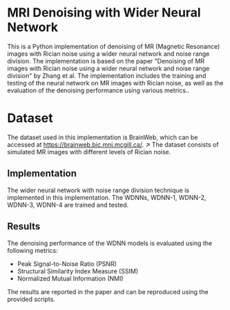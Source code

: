 
# MRI Denoising with Wider Neural Network

This is a Python implementation of denoising of MR (Magnetic Resonance) images with Rician noise using a wider neural network and noise range division. The implementation is based on the paper "Denoising of MR images with Rician noise using a wider neural network and noise range division" by Zhang et al. The implementation includes the training and testing of the neural network on MR images with Rician noise, as well as the evaluation of the denoising performance using various metrics..



# Dataset


The dataset used in this implementation is BrainWeb, which can be accessed at https://brainweb.bic.mni.mcgill.ca/. ↗ The dataset consists of simulated MR images with different levels of Rician noise.
## Implementation

The wider neural network with noise range division technique is implemented in this implementation. The WDNNs, WDNN-1, WDNN-2, WDNN-3, WDNN-4 are trained and tested.


## Results

The denoising performance of the WDNN models is evaluated using the following metrics:

- Peak Signal-to-Noise Ratio (PSNR)
- Structural Similarity Index Measure (SSIM)
- Normalized Mutual Information (NMI)

The results are reported in the paper and can be reproduced using the provided scripts.

